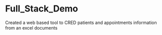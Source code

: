 # Full_Stack_Demo
Created a web based tool to CRED patients and appointments information from an excel documents
